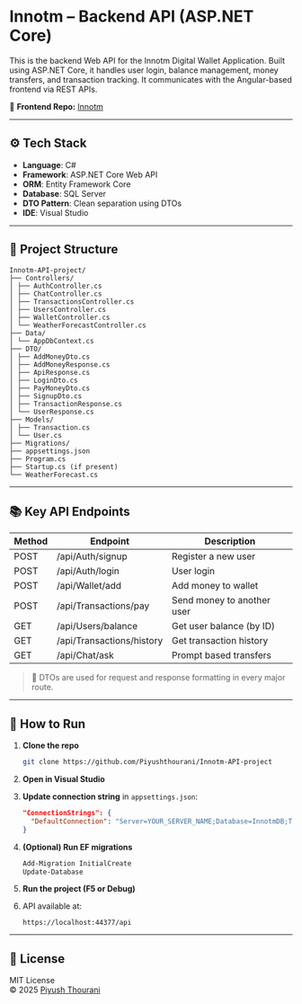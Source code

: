 # Innotm – Backend API (ASP.NET Core)

This is the backend Web API for the Innotm Digital Wallet Application. Built using ASP.NET Core, it handles user login, balance management, money transfers, and transaction tracking. It communicates with the Angular-based frontend via REST APIs.

🔗 **Frontend Repo:** [Innotm](https://github.com/Piyushthourani/Innotm)

---

## ⚙️ Tech Stack

- **Language**: C#
- **Framework**: ASP.NET Core Web API
- **ORM**: Entity Framework Core
- **Database**: SQL Server
- **DTO Pattern**: Clean separation using DTOs
- **IDE**: Visual Studio

---

## 📁 Project Structure

```
Innotm-API-project/
├── Controllers/
│ ├── AuthController.cs
│ ├── ChatController.cs
│ ├── TransactionsController.cs
│ ├── UsersController.cs
│ ├── WalletController.cs
│ └── WeatherForecastController.cs
├── Data/
│ └── AppDbContext.cs
├── DTO/
│ ├── AddMoneyDto.cs
│ ├── AddMoneyResponse.cs
│ ├── ApiResponse.cs
│ ├── LoginDto.cs
│ ├── PayMoneyDto.cs
│ ├── SignupDto.cs
│ ├── TransactionResponse.cs
│ └── UserResponse.cs
├── Models/
│ ├── Transaction.cs
│ └── User.cs
├── Migrations/
├── appsettings.json
├── Program.cs
├── Startup.cs (if present)
└── WeatherForecast.cs
```

---

## 📚 Key API Endpoints

| Method | Endpoint                 | Description                     |
|--------|--------------------------|---------------------------------|
| POST   | /api/Auth/signup         | Register a new user             |
| POST   | /api/Auth/login          | User login                      |
| POST   | /api/Wallet/add          | Add money to wallet             |
| POST   | /api/Transactions/pay    | Send money to another user      |
| GET    | /api/Users/balance       | Get user balance (by ID)        |
| GET    | /api/Transactions/history| Get transaction history         |
| GET    | /api/Chat/ask            | Prompt based transfers          |

> 🧾 DTOs are used for request and response formatting in every major route.

---

## 🧪 How to Run

1. **Clone the repo**
   ```bash
   git clone https://github.com/Piyushthourani/Innotm-API-project
   ```

2. **Open in Visual Studio**

3. **Update connection string** in `appsettings.json`:
   ```json
   "ConnectionStrings": {
     "DefaultConnection": "Server=YOUR_SERVER_NAME;Database=InnotmDB;Trusted_Connection=True;"
   }
   ```

4. **(Optional) Run EF migrations**
   ```powershell
   Add-Migration InitialCreate
   Update-Database
   ```

5. **Run the project (F5 or Debug)**

6. API available at:
   ```
   https://localhost:44377/api
   ```

---

## 📜 License

MIT License  
© 2025 [Piyush Thourani](https://github.com/Piyushthourani)
